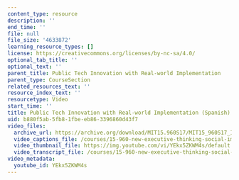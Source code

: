 ```yaml
---
content_type: resource
description: ''
end_time: ''
file: null
file_size: '4633872'
learning_resource_types: []
license: https://creativecommons.org/licenses/by-nc-sa/4.0/
optional_tab_title: ''
optional_text: ''
parent_title: Public Tech Innovation with Real-world Implementation
parent_type: CourseSection
related_resources_text: ''
resource_index_text: ''
resourcetype: Video
start_time: ''
title: Public Tech Innovation with Real-world Implementation (Spanish)
uid: b880f5ab-5fb8-1fbe-eb86-3396860d43f7
video_files:
  archive_url: https://archive.org/download/MIT15.960S17/MIT15_960S17_Interview_2_Idoia_Spanish_300k.mp4
  video_captions_file: /courses/15-960-new-executive-thinking-social-impact-technology-projects-fall-2017-spring-2018/07be5548e0fc5547902a5f39aae8f12e_YEkx5ZKWM4s.vtt
  video_thumbnail_file: https://img.youtube.com/vi/YEkx5ZKWM4s/default.jpg
  video_transcript_file: /courses/15-960-new-executive-thinking-social-impact-technology-projects-fall-2017-spring-2018/1b900b7d776057e6aeef5469334a8ea6_YEkx5ZKWM4s.pdf
video_metadata:
  youtube_id: YEkx5ZKWM4s
---
```

